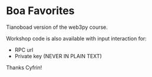 # Boa Favorites

Tianoboad version of the web3py course.

Workshop code is also available with input interaction for:
- RPC url
- Private key (NEVER IN PLAIN TEXT)

Thanks Cyfrin!
